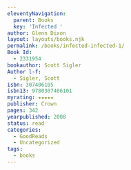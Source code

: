 ```yaml
---
eleventyNavigation:
  parent: Books
  key: 'Infected '
author: Glenn Dixon
layout: layouts/books.njk
permalink: /books/infected-infected-1/
Book Id:
  - 2331954
bookauthor: Scott Sigler
Author l-f:
  - Sigler, Scott
isbn: 307406105
isbn13: 9780307406101
myrating: ★★★★★
publisher: Crown
pages: 342
yearpublished: 2008
status: read
categories:
  - GoodReads
  - Uncategorized
tags:
  - books
---
```

